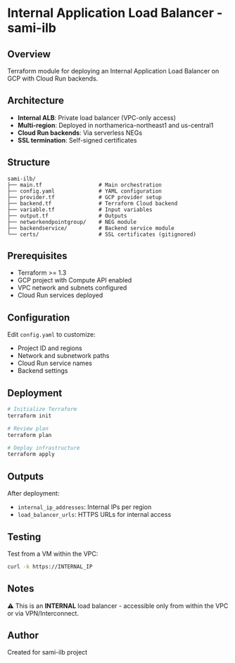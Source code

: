 # Internal Application Load Balancer - sami-ilb

## Overview
Terraform module for deploying an Internal Application Load Balancer on GCP with Cloud Run backends.

## Architecture
- **Internal ALB**: Private load balancer (VPC-only access)
- **Multi-region**: Deployed in northamerica-northeast1 and us-central1
- **Cloud Run backends**: Via serverless NEGs
- **SSL termination**: Self-signed certificates

## Structure
```
sami-ilb/
├── main.tf                  # Main orchestration
├── config.yaml              # YAML configuration
├── provider.tf              # GCP provider setup
├── backend.tf               # Terraform Cloud backend
├── variable.tf              # Input variables
├── output.tf                # Outputs
├── networkendpointgroup/    # NEG module
├── backendservice/          # Backend service module
└── certs/                   # SSL certificates (gitignored)
```

## Prerequisites
- Terraform >= 1.3
- GCP project with Compute API enabled
- VPC network and subnets configured
- Cloud Run services deployed

## Configuration
Edit `config.yaml` to customize:
- Project ID and regions
- Network and subnetwork paths
- Cloud Run service names
- Backend settings

## Deployment
```bash
# Initialize Terraform
terraform init

# Review plan
terraform plan

# Deploy infrastructure
terraform apply
```

## Outputs
After deployment:
- `internal_ip_addresses`: Internal IPs per region
- `load_balancer_urls`: HTTPS URLs for internal access

## Testing
Test from a VM within the VPC:
```bash
curl -k https://INTERNAL_IP
```

## Notes
⚠️ This is an **INTERNAL** load balancer - accessible only from within the VPC or via VPN/Interconnect.

## Author
Created for sami-ilb project

